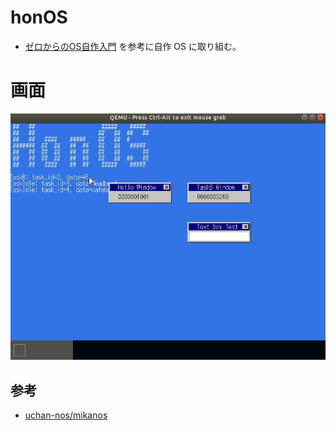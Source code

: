 # honOS

- [ゼロからのOS自作入門](https://www.amazon.co.jp/%E3%82%BC%E3%83%AD%E3%81%8B%E3%82%89%E3%81%AEOS%E8%87%AA%E4%BD%9C%E5%85%A5%E9%96%80-%E5%86%85%E7%94%B0-%E5%85%AC%E5%A4%AA/dp/4839975868) を参考に自作 OS に取り組む。

# 画面

![osbook_day13d](https://github.com/dilmnqvovpnmlib/hakiwata/blob/main/content/post/20210830/osbook_day13d.gif)


## 参考

- [uchan-nos/mikanos](https://github.com/uchan-nos/mikanos)
